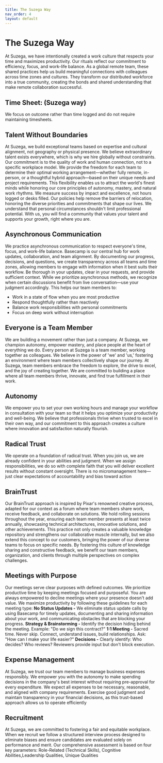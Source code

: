 ```yaml
---
title: The Suzega Way
nav_order: 4
layout: default
---
```


# The Suzega Way 
At Suzega, we have intentionally created a work culture that respects your time and maximizes productivity. Our rituals reflect our commitment to efficiency, focus, and work-life balance.
As a global remote team, these shared practices help us build meaningful connections with colleagues across time zones and cultures. They transform our distributed workforce into a true community, creating the bonds and shared understanding that make remote collaboration successful.

## Time Sheet: (Suzega way)  
We focus on outcome rather than time logged and do not require maintaining timesheets.

## Talent Without Boundaries 
At Suzega, we build exceptional teams based on expertise and cultural alignment, not geography or physical presence. We believe extraordinary talent exists everywhere, which is why we hire globally without constraints. Our commitment is to the quality of work and human connection, not to a specific workplace model.
We provide the freedom for each team to determine their optimal working arrangement—whether fully remote, in-person, or a thoughtful hybrid approach—based on their unique needs and project requirements. This flexibility enables us to attract the world's finest minds while honoring our core principles of autonomy, mastery, and natural work rhythms. We measure success by impact and excellence, not hours logged or desks filled.
Our policies help remove the barriers of relocation, honoring the diverse priorities and commitments that shape our lives. We understand that personal circumstances shouldn't limit professional potential. With us, you will find a community that values your talent and supports your growth, right where you are.

## Asynchronous Communication
We practice asynchronous communication to respect everyone's time, focus, and work-life balance. Basecamp is our central hub for work updates, collaboration, and team alignment. By documenting our progress, decisions, and questions, we create transparency across all teams and time zones, allowing members to engage with information when it best suits their workflow. Be thorough in your updates, clear in your requests, and provide sufficient context. While we prioritize asynchronous methods, we recognize when certain discussions benefit from live conversation—use your judgment accordingly. This helps our team members to:
- Work in a state of flow when you are most productive
- Respond thoughtfully rather than reactively
- Balance work responsibilities with personal commitments
- Focus on deep work without interruption
  
## Everyone is a Team Member
We are building a movement rather than just a company. At Suzega, we champion autonomy, empower mastery, and place people at the heart of everything we do. Every person at Suzega is a team member, working together as colleagues. We believe in the power of 'we' and 'us,' fostering an environment where team members collectively shape our journey. At Suzega, team members embrace the freedom to explore, the drive to excel, and the joy of creating together. We are committed to building a place where all team members thrive, innovate, and find true fulfillment in their work.

## Autonomy
We empower you to set your own working hours and manage your workflow in consultation with your team so that it helps you optimize your productivity and well-being. We believe that professionals thrive when trusted to excel in their own way, and our commitment to this approach creates a culture where innovation and satisfaction naturally flourish.

## Radical Trust
We operate on a foundation of radical trust. When you join us, we are already confident in your abilities and judgment. When we assign responsibilities, we do so with complete faith that you will deliver excellent results without constant oversight. There is no micromanagement here—just clear expectations of accountability and bias toward action

## BrainTrust 
Our BrainTrust approach is inspired by Pixar's renowned creative process, adapted for our context as a forum where team members share work, receive feedback, and collaborate on solutions. We hold rolling sessions throughout the year, ensuring each team member presents at least twice annually, showcasing technical architectures, innovative solutions, and other achievements. This practice not only creates a valuable knowledge repository and strengthens our collaborative muscle internally, but we also extend this concept to our customers, bringing the power of our diverse teams to focus on specific needs. By fostering this culture of knowledge sharing and constructive feedback, we benefit our team members, organization, and clients through multiple perspectives on complex challenges.

## Meetings with Purpose
Our meetings serve clear purposes with defined outcomes. We prioritize productive time by keeping meetings focused and purposeful. You are always empowered to decline meetings where your presence doesn't add value. We maximize productivity by following these guidelines for each meeting type:
**No Status Updates -** We eliminate status update calls by using Basecamp for timely updates, documenting and sharing information about your work, and communicating obstacles that are blocking your progress.
**Strategy & Brainstorming -** Identify the decision hiding behind the meeting. Example: "Do we sign this contract?"
**1:1 Meeting -** Sacred time. Never skip. Connect, understand issues, build relationships. Ask: "How can I make your life easier?" 
**Decisions -** Clearly identify: Who decides? Who reviews? Reviewers provide input but don't block execution.

## Expense Management 
At Suzega, we trust our team members to manage business expenses responsibly. We empower you with the autonomy to make spending decisions in the company's best interest without requiring pre-approval for every expenditure. We expect all expenses to be necessary, reasonable, and aligned with company requirements. Exercise good judgment and maintain transparency in your financial decisions, as this trust-based approach allows us to operate efficiently 

## Recruitment 
At Suzega, we are committed to fostering a fair and equitable workplace. When we recruit we follow a structured interview process designed to eliminate biases and ensure candidates are evaluated solely on performance and merit. Our comprehensive assessment is based on four key parameters: Role-Related (Technical Skills), Cognitive Abilities,Leadership Qualities, Unique Qualities
